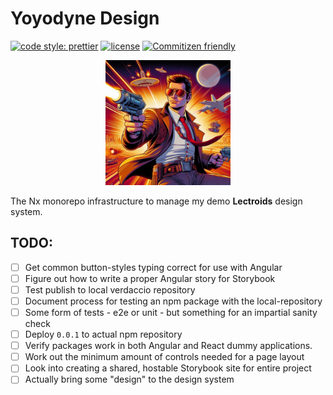 # Yoyodyne Design

[![code style: prettier](https://img.shields.io/badge/code_style-prettier-ff69b4.svg)](https://github.com/prettier/prettier)
[![license](https://img.shields.io/badge/license-BSD-green.svg)](https://github.com/yoyodyne-build/yoyodyne-design/blob/main/LICENSE)
[![Commitizen friendly](https://img.shields.io/badge/commitizen-friendly-brightgreen.svg)](http://commitizen.github.io/cz-cli/)


<p style="text-align:center;">
  <img src="https://raw.githubusercontent.com/yoyodyne-build/yoyodyne-design/main/images/hk_cavalier.png" alt="Hong Kong Cavalier" width="200" height="200">
</p>


The Nx monorepo infrastructure to manage my demo **Lectroids** design system.

## TODO:

- [ ] Get common button-styles typing correct for use with Angular
- [ ] Figure out how to write a proper Angular story for Storybook
- [ ] Test publish to local verdaccio repository
- [ ] Document process for testing an npm package with the local-repository
- [ ] Some form of tests - e2e or unit - but something for an impartial sanity check
- [ ] Deploy `0.0.1` to actual npm repository
- [ ] Verify packages work in both Angular and React dummy applications.
- [ ] Work out the minimum amount of controls needed for a page layout
- [ ] Look into creating a shared, hostable Storybook site for entire project
- [ ] Actually bring some "design" to the design system
